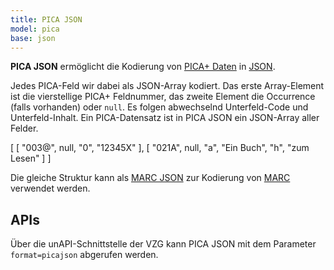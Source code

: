 ```yaml
---
title: PICA JSON
model: pica
base: json
---
```


**PICA JSON** ermöglicht die Kodierung von [PICA+ Daten](../pica) in
[JSON](../json).

Jedes PICA-Feld wir dabei als JSON-Array kodiert. Das erste Array-Element ist
die vierstellige PICA+ Feldnummer, das zweite Element die Occurrence (falls
vorhanden) oder `null`. Es folgen abwechselnd Unterfeld-Code und
Unterfeld-Inhalt. Ein PICA-Datensatz ist in PICA JSON ein JSON-Array aller
Felder. 

<example highlight="json">
[
  [ "003@", null, "0", "12345X" ],
  [ "021A", null, "a", "Ein Buch", "h", "zum Lesen" ]
]
</example>

Die gleiche Struktur kann als [MARC JSON](../marc/json) zur Kodierung von
[MARC](../marc) verwendet werden.

## APIs

Über die unAPI-Schnittstelle der VZG kann PICA JSON mit dem Parameter
`format=picajson` abgerufen werden.
